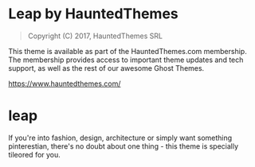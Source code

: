 Leap by HauntedThemes
============================

> Copyright (C) 2017, HauntedThemes SRL

This theme is available as part of the HauntedThemes.com membership. The membership provides
access to important theme updates and tech support, as well as the rest of 
our awesome Ghost Themes.

https://www.hauntedthemes.com/

# leap
If you're into fashion, design, architecture or simply want something pinterestian, there's no doubt about one thing - this theme is specially tileored for you.